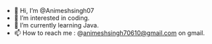 - 👋 Hi, I’m @Animeshsingh07
- 👀 I’m interested in coding.
- 🌱 I’m currently learning Java.
- 📫 How to reach me : @animeshsingh70610@gmail.com on gmail.

<!---
Animeshsingh07/Animeshsingh07 is a ✨ special ✨ repository because its `README.md` (this file) appears on your GitHub profile.
You can click the Preview link to take a look at your changes.
--->
